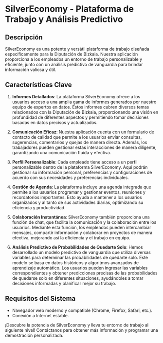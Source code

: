 
# SilverEconomy - Plataforma de Trabajo y Análisis Predictivo

## Descripción

SilverEconomy es una potente y versátil plataforma de trabajo diseñada específicamente para la Diputación de Bizkaia. Nuestra aplicación proporciona a los empleados un entorno de trabajo personalizable y eficiente, junto con un análisis predictivo de vanguardia para brindar información valiosa y útil.

## Características Clave

1. **Informes Detallados**: La plataforma SilverEconomy ofrece a los usuarios acceso a una amplia gama de informes generados por nuestro equipo de expertos en datos. Estos informes cubren diversos temas relacionados con la Diputación de Bizkaia, proporcionando una visión en profundidad de diferentes aspectos y permitiendo tomar decisiones basadas en datos precisos y actualizados.

2. **Comunicación Eficaz**: Nuestra aplicación cuenta con un formulario de contacto de calidad que permite a los usuarios enviar consultas, sugerencias, comentarios y quejas de manera directa. Además, los trabajadores pueden gestionar estas interacciones de manera diligente, garantizando una comunicación fluida y efectiva.

3. **Perfil Personalizable**: Cada empleado tiene acceso a un perfil personalizable dentro de la plataforma SilverEconomy. Aquí podrán gestionar su información personal, preferencias y configuraciones de acuerdo con sus necesidades y preferencias individuales.

4. **Gestión de Agenda**: La plataforma incluye una agenda integrada que permite a los usuarios programar y gestionar eventos, reuniones y recordatorios importantes. Esto ayuda a mantener a los usuarios organizados y al tanto de sus actividades diarias, optimizando su eficiencia y productividad.

5. **Colaboración Instantánea**: SilverEconomy también proporciona una función de chat, que facilita la comunicación y la colaboración entre los usuarios. Mediante esta función, los empleados pueden intercambiar mensajes, compartir información y colaborar en proyectos de manera efectiva, mejorando así la eficiencia y el trabajo en equipo.

6. **Análisis Predictivo de Probabilidades de Quedarte Solo**: Hemos desarrollado un modelo predictivo de vanguardia que utiliza diversas variables para determinar las probabilidades de quedarte solo. Este modelo se basa en datos históricos y algoritmos avanzados de aprendizaje automático. Los usuarios pueden ingresar las variables correspondientes y obtener predicciones precisas de las probabilidades de quedarse solo en diferentes situaciones, ayudándoles a tomar decisiones informadas y planificar mejor su trabajo.

## Requisitos del Sistema

- Navegador web moderno y compatible (Chrome, Firefox, Safari, etc.).
- Conexión a Internet estable.

¡Descubre la potencia de SilverEconomy y lleva tu entorno de trabajo al siguiente nivel! Contáctanos para obtener más información y programar una demostración personalizada.

